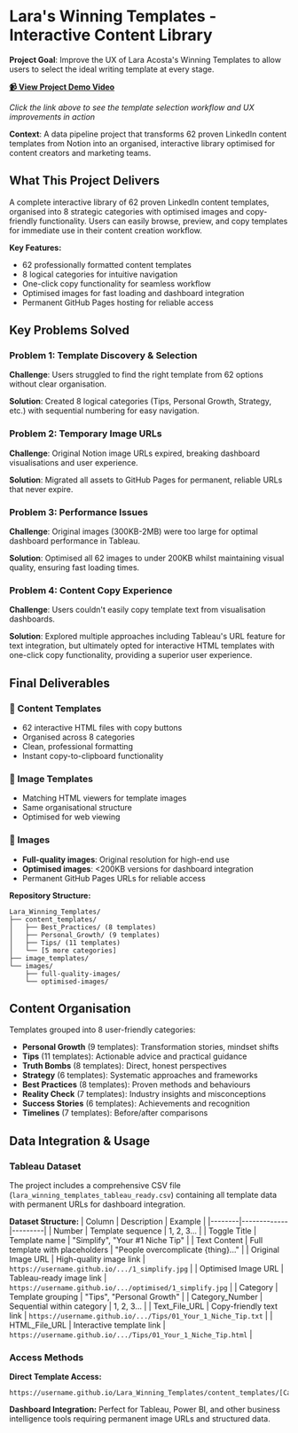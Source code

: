 # Lara's Winning Templates - Interactive Content Library

**Project Goal**: Improve the UX of Lara Acosta's Winning Templates to allow users to select the ideal writing template at every stage.

**[📹 View Project Demo Video](https://mad4viz.github.io/Lara_Winning_Templates/Low_Video.mp4)**

*Click the link above to see the template selection workflow and UX improvements in action*

**Context**: A data pipeline project that transforms 62 proven LinkedIn content templates from Notion into an organised, interactive library optimised for content creators and marketing teams.

## What This Project Delivers

A complete interactive library of 62 proven LinkedIn content templates, organised into 8 strategic categories with optimised images and copy-friendly functionality. Users can easily browse, preview, and copy templates for immediate use in their content creation workflow.

**Key Features:**
- 62 professionally formatted content templates
- 8 logical categories for intuitive navigation
- One-click copy functionality for seamless workflow
- Optimised images for fast loading and dashboard integration
- Permanent GitHub Pages hosting for reliable access

## Key Problems Solved

### Problem 1: Template Discovery & Selection
**Challenge**: Users struggled to find the right template from 62 options without clear organisation.

**Solution**: Created 8 logical categories (Tips, Personal Growth, Strategy, etc.) with sequential numbering for easy navigation.

### Problem 2: Temporary Image URLs
**Challenge**: Original Notion image URLs expired, breaking dashboard visualisations and user experience.

**Solution**: Migrated all assets to GitHub Pages for permanent, reliable URLs that never expire.

### Problem 3: Performance Issues
**Challenge**: Original images (300KB-2MB) were too large for optimal dashboard performance in Tableau.

**Solution**: Optimised all 62 images to under 200KB whilst maintaining visual quality, ensuring fast loading times.

### Problem 4: Content Copy Experience
**Challenge**: Users couldn't easily copy template text from visualisation dashboards.

**Solution**: Explored multiple approaches including Tableau's URL feature for text integration, but ultimately opted for interactive HTML templates with one-click copy functionality, providing a superior user experience.

## Final Deliverables

### 📁 Content Templates
- 62 interactive HTML files with copy buttons
- Organised across 8 categories
- Clean, professional formatting
- Instant copy-to-clipboard functionality

### 📁 Image Templates  
- Matching HTML viewers for template images
- Same organisational structure
- Optimised for web viewing

### 📁 Images
- **Full-quality images**: Original resolution for high-end use
- **Optimised images**: <200KB versions for dashboard integration
- Permanent GitHub Pages URLs for reliable access

**Repository Structure:**
```
Lara_Winning_Templates/
├── content_templates/
│   ├── Best_Practices/ (8 templates)
│   ├── Personal_Growth/ (9 templates)
│   ├── Tips/ (11 templates)
│   └── [5 more categories]
├── image_templates/
└── images/
    ├── full-quality-images/
    └── optimised-images/
```

## Content Organisation

Templates grouped into 8 user-friendly categories:
- **Personal Growth** (9 templates): Transformation stories, mindset shifts
- **Tips** (11 templates): Actionable advice and practical guidance  
- **Truth Bombs** (8 templates): Direct, honest perspectives
- **Strategy** (6 templates): Systematic approaches and frameworks
- **Best Practices** (8 templates): Proven methods and behaviours
- **Reality Check** (7 templates): Industry insights and misconceptions
- **Success Stories** (6 templates): Achievements and recognition
- **Timelines** (7 templates): Before/after comparisons

## Data Integration & Usage

### Tableau Dataset
The project includes a comprehensive CSV file (`lara_winning_templates_tableau_ready.csv`) containing all template data with permanent URLs for dashboard integration.

**Dataset Structure:**
| Column | Description | Example |
|--------|-------------|---------|
| Number | Template sequence | 1, 2, 3... |
| Toggle Title | Template name | "Simplify", "Your #1 Niche Tip" |
| Text Content | Full template with placeholders | "People overcomplicate {thing}..." |
| Original Image URL | High-quality image link | `https://username.github.io/.../1_simplify.jpg` |
| Optimised Image URL | Tableau-ready image link | `https://username.github.io/.../optimised/1_simplify.jpg` |
| Category | Template grouping | "Tips", "Personal Growth" |
| Category_Number | Sequential within category | 1, 2, 3... |
| Text_File_URL | Copy-friendly text link | `https://username.github.io/.../Tips/01_Your_1_Niche_Tip.txt` |
| HTML_File_URL | Interactive template link | `https://username.github.io/.../Tips/01_Your_1_Niche_Tip.html` |

### Access Methods
**Direct Template Access:**
```
https://username.github.io/Lara_Winning_Templates/content_templates/[Category]/[Template].html
```

**Dashboard Integration:**
Perfect for Tableau, Power BI, and other business intelligence tools requiring permanent image URLs and structured data.